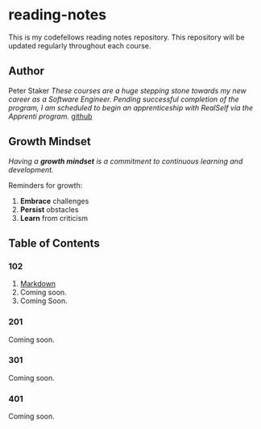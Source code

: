 # reading-notes
This is my codefellows reading notes repository. This repository will be updated regularly throughout each course.

## Author
Peter Staker
*These courses are a huge stepping stone towards my new career as a Software Engineer. Pending successful completion of the program, I am scheduled to begin an apprenticeship with RealSelf via the Apprenti program.* 
[github](https://github.com/peterjast)

## Growth Mindset
*Having a **growth mindset** is a commitment to continuous learning and development.* 

Reminders for growth:
1. **Embrace** challenges
1. **Persist** obstacles
1. **Learn** from criticism

## Table of Contents

### 102
1. [Markdown](https://peterjast.github.io/reading-notes/class01)
1. Coming soon.
1. Coming Soon.
 
### 201

Coming soon.

### 301

Coming soon.

### 401

Coming soon.

